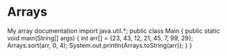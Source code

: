 # Arrays
My array documentation
import java.util.*;
public class Main
{
	public static void main(String[] args) {
	 int arr[] = {23, 43, 12, 21, 45, 7, 99, 29};
	   Arrays.sort(arr, 0, 4);
	   System.out.println(Arrays.toString(arr));
	}
}
